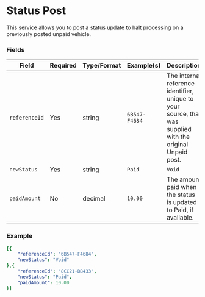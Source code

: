 # Status Post

This service allows you to post a status update to halt processing on a previously posted unpaid vehicle.

### Fields
| Field | Required | Type/Format | Example(s) | Description|
|-------|----------|-------------|---------|------------|
| `referenceId` | Yes | string | `6B547-F4684` | The internal reference identifier, unique to your source, that was supplied with the original Unpaid post. |
| `newStatus` | Yes | string | `Paid` | `Void` | The new status for the vehicle/citation.  Valid options are `Open`, `Paid` and `Void`.  Any status other than `Open` halts processing. |
| `paidAmount` | No | decimal | `10.00` | The amount paid when the status is updated to Paid, if available. |

### Example

```yaml
[{
    "referenceId": "6B547-F4684",
    "newStatus": "Void"
},{
    "referenceId": "8CC21-BB433",
    "newStatus": "Paid",
    "paidAmount": 10.00
}]
```


 
